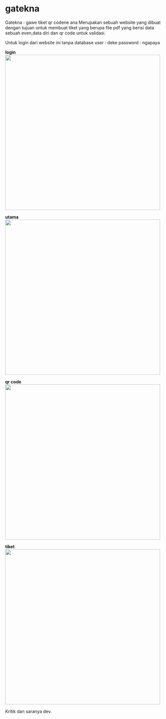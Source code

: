 # gatekna
Gatekna : gawe tiket qr codene ana
Merupakan sebuah website yang dibuat dengan tujuan untuk
membuat tiket yang berupa file pdf yang berisi data sebuah even,data diri dan qr code untuk validasi.

Untuk login dari website ini tanpa database
user : deke
password : ngapaya

**login**
<img src="https://github.com/NaofalMufid/gatekna/blob/master/screenshoot/Screen%20Shot%202018-03-27%20at%2016.38.46.png" width="500">

**utama**
<img src="https://github.com/NaofalMufid/gatekna/blob/master/screenshoot/Screen%20Shot%202018-03-27%20at%2016.39.03.png" width="500">

**qr code**
<img src="https://github.com/NaofalMufid/gatekna/blob/master/screenshoot/Screen%20Shot%202018-03-27%20at%2016.39.14.png" width="500">

**tiket**
<img src="https://github.com/NaofalMufid/gatekna/blob/master/screenshoot/Screen%20Shot%202018-03-27%20at%2016.40.58.png" width="500">

Kritik dan saranya dev.
